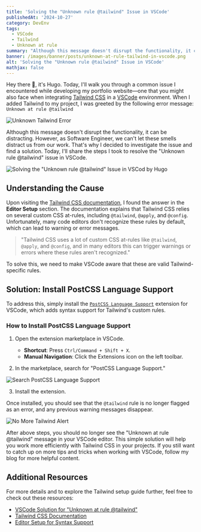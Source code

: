 ```yaml
---
title: 'Solving the "Unknown rule @tailwind" Issue in VSCode'
publishedAt: '2024-10-27'
category: DevEnv
tags: 
  - VSCode
  - Tailwind
  - Unknown at rule
summary: "Although this message doesn't disrupt the functionality, it can be distracting. However, as Software Engineer, we can't let these smells distract us from our work. That's why I decided to investigate the issue and find a solution. Today, I'll share the steps I took to resolve the 'Unknown rule @tailwind' issue in VSCode."
banner: /images/banner/posts/unknown-at-rule-tailwind-in-vscode.png
alt: 'Solving the "Unknown rule @tailwind" Issue in VSCode'
mathjax: false
---
```


Hey there 👋, it's Hugo. Today, I'll walk you through a common issue I encountered while developing my portfolio website—one that you might also face when integrating [Tailwind CSS](https://tailwindcss.com) in a [VSCode](https://code.visualstudio.com/) environment. When I added Tailwind to my project, I was greeted by the following error message: `Unknown at rule @tailwind`

![Unknown Tailwind Error](/images/posts/unknown-at-rule-tailwind-in-vscode/unknown-tailwind-message.png)

Although this message doesn't disrupt the functionality, it can be distracting. However, as Software Engineer, we can't let these smells distract us from our work. That's why I decided to investigate the issue and find a solution. Today, I'll share the steps I took to resolve the "Unknown rule @tailwind" issue in VSCode.

![Solving the "Unknown rule @tailwind" Issue in VSCod by Hugo](/images/posts/banner/unknown-at-rule-tailwind-in-vscode.png)

## Understanding the Cause

Upon visiting the [Tailwind CSS documentation](https://tailwindcss.com/docs/editor-setup#syntax-support), I found the answer in the **Editor Setup** section. The documentation explains that Tailwind CSS relies on several custom CSS at-rules, including `@tailwind`, `@apply`, and `@config`. Unfortunately, many code editors don't recognize these rules by default, which can lead to warning or error messages.

> "Tailwind CSS uses a lot of custom CSS at-rules like `@tailwind`, `@apply`, and `@config`, and in many editors this can trigger warnings or errors where these rules aren't recognized."

To solve this, we need to make VSCode aware that these are valid Tailwind-specific rules.

## Solution: Install PostCSS Language Support

To address this, simply install the [`PostCSS Language Support`](https://marketplace.visualstudio.com/items?itemName=csstools.postcss) extension for VSCode, which adds syntax support for Tailwind's custom rules.

### How to Install PostCSS Language Support

1. Open the extension marketplace in VSCode.
   - **Shortcut**: Press `Ctrl/Command + Shift + X`.
   - **Manual Navigation**: Click the Extensions icon on the left toolbar.

2. In the marketplace, search for "PostCSS Language Support."

![Search PostCSS Language Support](/images/posts/unknown-at-rule-tailwind-in-vscode/search-postcss-language-support.png)

3. Install the extension.

Once installed, you should see that the `@tailwind` rule is no longer flagged as an error, and any previous warning messages disappear.

![No More Tailwind Alert](/images/posts/unknown-at-rule-tailwind-in-vscode/no-tailwind-alert-message.png)

After above steps, you should no longer see the "Unknown at rule @tailwind" message in your VSCode editor. This simple solution will help you work more efficiently with Tailwind CSS in your projects. If you still want to catch up on more tips and tricks when working with VSCode, follow my blog for more helpful content.


## Additional Resources

For more details and to explore the Tailwind setup guide further, feel free to check out these resources:

- [VSCode Solution for "Unknown at rule @tailwind"](https://israynotarray.com/tailwindcss/20220405/1504568293/)
- [Tailwind CSS Documentation](https://nextjs.org/docs/app/building-your-application/styling/tailwind-css)
- [Editor Setup for Syntax Support](https://tailwindcss.com/docs/editor-setup#intelli-sense-for-vs-code)
